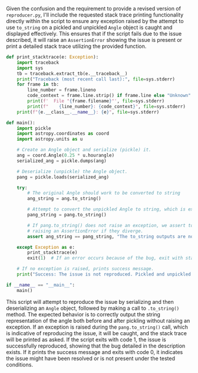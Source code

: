 Given the confusion and the requirement to provide a revised version of `reproducer.py`, I'll include the requested stack trace printing functionality directly within the script to ensure any exception raised by the attempt to use `to_string` on a pickled and unpickled `Angle` object is caught and displayed effectively. This ensures that if the script fails due to the issue described, it will raise an `AssertionError` showing the issue is present or print a detailed stack trace utilizing the provided function.

```python
def print_stacktrace(e: Exception):
    import traceback
    import sys
    tb = traceback.extract_tb(e.__traceback__)
    print("Traceback (most recent call last):", file=sys.stderr)
    for frame in tb:
        line_number = frame.lineno
        code_context = frame.line.strip() if frame.line else "Unknown"
        print(f'  File "{frame.filename}"', file=sys.stderr)
        print(f"    {line_number}: {code_context}", file=sys.stderr)
    print(f"{e.__class__.__name__}: {e}", file=sys.stderr)

def main():
    import pickle
    import astropy.coordinates as coord
    import astropy.units as u

    # Create an Angle object and serialize (pickle) it.
    ang = coord.Angle(0.25 * u.hourangle)
    serialized_ang = pickle.dumps(ang)

    # Deserialize (unpickle) the Angle object.
    pang = pickle.loads(serialized_ang)

    try:
        # The original Angle should work to be converted to string
        ang_string = ang.to_string()

        # Attempt to convert the unpickled Angle to string, which is expected to fail and raise an exception.
        pang_string = pang.to_string()

        # If pang.to_string() does not raise an exception, we assert to ensure the behavior is unexpectedly correct,
        # raising an AssertionError if they diverge.
        assert ang_string == pang_string, "The to_string outputs are not the same. Issue present."

    except Exception as e:
        print_stacktrace(e)
        exit(1)  # If an error occurs because of the bug, exit with status code 1.

    # If no exception is raised, prints success message.
    print("Success: The issue is not reproduced. Pickled and unpickled objects behave as expected.")

if __name__ == "__main__":
    main()
```

This script will attempt to reproduce the issue by serializing and then deserializing an `Angle` object, followed by making a call to `.to_string()` method. The expected behavior is to correctly output the string representation of the angle both before and after pickling without raising an exception. If an exception is raised during the `pang.to_string()` call, which is indicative of reproducing the issue, it will be caught, and the stack trace will be printed as asked. If the script exits with code 1, the issue is successfully reproduced, showing that the bug detailed in the description exists. If it prints the success message and exits with code 0, it indicates the issue might have been resolved or is not present under the tested conditions.